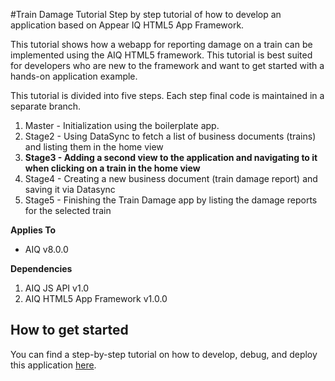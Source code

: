 #Train Damage Tutorial
Step by step tutorial of how to develop an application based on Appear IQ HTML5 App Framework. 

This tutorial shows how a webapp for reporting damage on a train can be implemented using the AIQ HTML5 framework. This tutorial is best suited for developers who are new to the framework and want to get started with a hands-on application example.

This tutorial is divided into five steps. Each step final code is maintained in a separate branch.
  1. Master - Initialization using the boilerplate app.
  2. Stage2 - Using DataSync to fetch a list of business documents (trains) and listing them in the home view
  3. **Stage3 - Adding a second view to the application and navigating to it when clicking on a train in the home view**
  4. Stage4 - Creating a new business document (train damage report) and saving it via Datasync
  5. Stage5 - Finishing the Train Damage app by listing the damage reports for the selected train


**Applies To**

* AIQ v8.0.0 


**Dependencies**

1. AIQ JS API v1.0
2. AIQ HTML5 App Framework v1.0.0


## How to get started
You can find a step-by-step tutorial on how to develop, debug, and deploy this application [here](https://docs.appeariq.com/display/AIQDEVBETA/Create+app+from+scratch%2C+using+AIQ+datasync).
